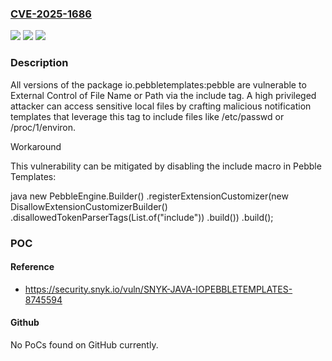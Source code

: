 ### [CVE-2025-1686](https://cve.mitre.org/cgi-bin/cvename.cgi?name=CVE-2025-1686)
![](https://img.shields.io/static/v1?label=Product&message=io.pebbletemplates%3Apebble&color=blue)
![](https://img.shields.io/static/v1?label=Version&message=0%3C%20*%20&color=brighgreen)
![](https://img.shields.io/static/v1?label=Vulnerability&message=External%20Control%20of%20File%20Name%20or%20Path&color=brighgreen)

### Description

All versions of the package io.pebbletemplates:pebble are vulnerable to External Control of File Name or Path via the include tag. A high privileged attacker can access sensitive local files by crafting malicious notification templates that leverage this tag to include files like /etc/passwd or /proc/1/environ. WorkaroundThis vulnerability can be mitigated by disabling the include macro in Pebble Templates:javanew PebbleEngine.Builder()            .registerExtensionCustomizer(new DisallowExtensionCustomizerBuilder()                    .disallowedTokenParserTags(List.of("include"))                    .build())            .build();

### POC

#### Reference
- https://security.snyk.io/vuln/SNYK-JAVA-IOPEBBLETEMPLATES-8745594

#### Github
No PoCs found on GitHub currently.

